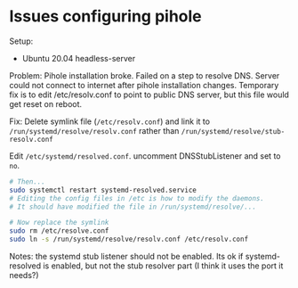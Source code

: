 # Issues configuring pihole

Setup:
- Ubuntu 20.04 headless-server

Problem:
Pihole installation broke. Failed on a step to resolve DNS. Server could not connect to internet after pihole installation changes.
Temporary fix is to edit /etc/resolv.conf to point to public DNS server, but this file would get reset on reboot.

Fix:
Delete symlink file (`/etc/resolv.conf`) and link it to `/run/systemd/resolve/resolv.conf` rather than `/run/systemd/resolve/stub-resolv.conf`

Edit `/etc/systemd/resolved.conf`. uncomment DNSStubListener and set to `no`. 

```bash
# Then...
sudo systemctl restart systemd-resolved.service
# Editing the config files in /etc is how to modify the daemons.
# It should have modified the file in /run/systemd/resolve/...

# Now replace the symlink
sudo rm /etc/resolve.conf
sudo ln -s /run/systemd/resolve/resolv.conf /etc/resolv.conf
```

Notes:
the systemd stub listener should not be enabled. Its ok if systemd-resolved is enabled, but not the stub resolver part (I think it uses the port it needs?)


